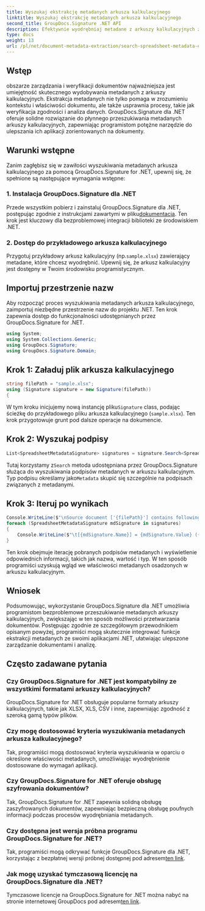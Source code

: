```yaml
---
title: Wyszukaj ekstrakcję metadanych arkusza kalkulacyjnego
linktitle: Wyszukaj ekstrakcję metadanych arkusza kalkulacyjnego
second_title: GroupDocs.Signature .NET API
description: Efektywnie wyodrębniaj metadane z arkuszy kalkulacyjnych za pomocą GroupDocs.Signature for .NET. Ulepsz zarządzanie dokumentami i analizę bez wysiłku.
type: docs
weight: 13
url: /pl/net/document-metadata-extraction/search-spreadsheet-metadata-extraction/
---
```

## Wstęp
obszarze zarządzania i weryfikacji dokumentów najważniejsza jest umiejętność skutecznego wydobywania metadanych z arkuszy kalkulacyjnych. Ekstrakcja metadanych nie tylko pomaga w zrozumieniu kontekstu i właściwości dokumentu, ale także usprawnia procesy, takie jak weryfikacja zgodności i analiza danych. GroupDocs.Signature dla .NET oferuje solidne rozwiązanie do płynnego przeszukiwania metadanych arkuszy kalkulacyjnych, zapewniając programistom potężne narzędzie do ulepszania ich aplikacji zorientowanych na dokumenty.
## Warunki wstępne
Zanim zagłębisz się w zawiłości wyszukiwania metadanych arkusza kalkulacyjnego za pomocą GroupDocs.Signature for .NET, upewnij się, że spełnione są następujące wymagania wstępne:
### 1. Instalacja GroupDocs.Signature dla .NET
 Przede wszystkim pobierz i zainstaluj GroupDocs.Signature dla .NET, postępując zgodnie z instrukcjami zawartymi w pliku[dokumentacja](https://reference.groupdocs.com/signature/net/). Ten krok jest kluczowy dla bezproblemowej integracji biblioteki ze środowiskiem .NET.
### 2. Dostęp do przykładowego arkusza kalkulacyjnego
Przygotuj przykładowy arkusz kalkulacyjny (np.`sample.xlsx`) zawierający metadane, które chcesz wyodrębnić. Upewnij się, że arkusz kalkulacyjny jest dostępny w Twoim środowisku programistycznym.

## Importuj przestrzenie nazw
Aby rozpocząć proces wyszukiwania metadanych arkusza kalkulacyjnego, zaimportuj niezbędne przestrzenie nazw do projektu .NET. Ten krok zapewnia dostęp do funkcjonalności udostępnianych przez GroupDocs.Signature for .NET.

```csharp
using System;
using System.Collections.Generic;
using GroupDocs.Signature;
using GroupDocs.Signature.Domain;
```
## Krok 1: Załaduj plik arkusza kalkulacyjnego
```csharp
string filePath = "sample.xlsx";
using (Signature signature = new Signature(filePath))
{
```
 W tym kroku inicjujemy nową instancję pliku`Signature` class, podając ścieżkę do przykładowego pliku arkusza kalkulacyjnego (`sample.xlsx`). Ten krok przygotowuje grunt pod dalsze operacje na dokumencie.
## Krok 2: Wyszukaj podpisy
```csharp
List<SpreadsheetMetadataSignature> signatures = signature.Search<SpreadsheetMetadataSignature>(SignatureType.Metadata);
```
 Tutaj korzystamy z`Search` metoda udostępniana przez GroupDocs.Signature służąca do wyszukiwania podpisów metadanych w arkuszu kalkulacyjnym. Typ podpisu określamy jako`Metadata` skupić się szczególnie na podpisach związanych z metadanymi.
## Krok 3: Iteruj po wynikach
```csharp
Console.WriteLine($"\nSource document ['{filePath}'] contains following signatures.");
foreach (SpreadsheetMetadataSignature mdSignature in signatures)
{
    Console.WriteLine($"\t[{mdSignature.Name}] = {mdSignature.Value} ({mdSignature.Type})");
}
```
Ten krok obejmuje iterację pobranych podpisów metadanych i wyświetlenie odpowiednich informacji, takich jak nazwa, wartość i typ. W ten sposób programiści uzyskują wgląd we właściwości metadanych osadzonych w arkuszu kalkulacyjnym.

## Wniosek
Podsumowując, wykorzystanie GroupDocs.Signature dla .NET umożliwia programistom bezproblemowe przeszukiwanie metadanych arkuszy kalkulacyjnych, zwiększając w ten sposób możliwości przetwarzania dokumentów. Postępując zgodnie ze szczegółowym przewodnikiem opisanym powyżej, programiści mogą skutecznie integrować funkcje ekstrakcji metadanych ze swoimi aplikacjami .NET, ułatwiając ulepszone zarządzanie dokumentami i analizę.
## Często zadawane pytania
### Czy GroupDocs.Signature for .NET jest kompatybilny ze wszystkimi formatami arkuszy kalkulacyjnych?
GroupDocs.Signature for .NET obsługuje popularne formaty arkuszy kalkulacyjnych, takie jak XLSX, XLS, CSV i inne, zapewniając zgodność z szeroką gamą typów plików.
### Czy mogę dostosować kryteria wyszukiwania metadanych arkusza kalkulacyjnego?
Tak, programiści mogą dostosować kryteria wyszukiwania w oparciu o określone właściwości metadanych, umożliwiając wyodrębnienie dostosowane do wymagań aplikacji.
### Czy GroupDocs.Signature for .NET oferuje obsługę szyfrowania dokumentów?
Tak, GroupDocs.Signature for .NET zapewnia solidną obsługę zaszyfrowanych dokumentów, zapewniając bezpieczną obsługę poufnych informacji podczas procesów wyodrębniania metadanych.
### Czy dostępna jest wersja próbna programu GroupDocs.Signature for .NET?
 Tak, programiści mogą odkrywać funkcje GroupDocs.Signature dla .NET, korzystając z bezpłatnej wersji próbnej dostępnej pod adresem[ten link](https://releases.groupdocs.com/).
### Jak mogę uzyskać tymczasową licencję na GroupDocs.Signature dla .NET?
 Tymczasowe licencje na GroupDocs.Signature for .NET można nabyć na stronie internetowej GroupDocs pod adresem[ten link](https://purchase.groupdocs.com/temporary-license/).